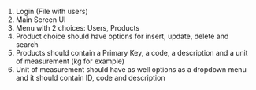 <!-- Tasks -->
1. Login (File with users)
2. Main Screen UI
3. Menu with 2 choices: Users, Products
4. Product choice should have options for insert, update, delete and search
5. Products should contain a Primary Key, a code, a description and a unit of measurement (kg for example)
6. Unit of measurement should have as well options as a dropdown menu and it should contain ID, code and description
